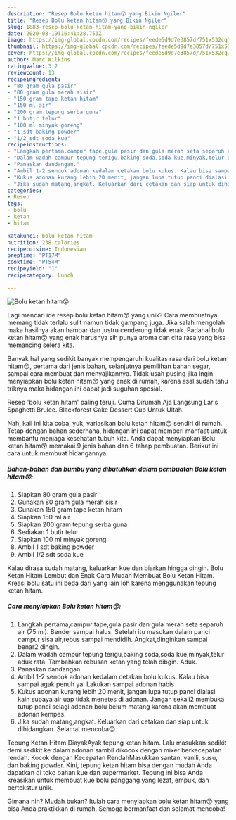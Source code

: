 ```yaml
---
description: "Resep Bolu ketan hitam😙 yang Bikin Ngiler"
title: "Resep Bolu ketan hitam😙 yang Bikin Ngiler"
slug: 1883-resep-bolu-ketan-hitam-yang-bikin-ngiler
date: 2020-08-19T16:41:28.753Z
image: https://img-global.cpcdn.com/recipes/feede5d9d7e3857d/751x532cq70/bolu-ketan-hitam😙-foto-resep-utama.jpg
thumbnail: https://img-global.cpcdn.com/recipes/feede5d9d7e3857d/751x532cq70/bolu-ketan-hitam😙-foto-resep-utama.jpg
cover: https://img-global.cpcdn.com/recipes/feede5d9d7e3857d/751x532cq70/bolu-ketan-hitam😙-foto-resep-utama.jpg
author: Marc Wilkins
ratingvalue: 3.2
reviewcount: 13
recipeingredient:
- "80 gram gula pasir"
- "80 gram gula merah sisir"
- "150 gram tape ketan hitam"
- "150 ml air"
- "200 gram tepung serba guna"
- "1 butir telur"
- "100 ml minyak goreng"
- "1 sdt baking powder"
- "1/2 sdt soda kue"
recipeinstructions:
- "Langkah pertama,campur tape,gula pasir dan gula merah seta separuh air (75 ml). Bender sampai halus. Setelah itu masukan dalam panci campur sisa air,rebus sampai mendidih. Angkat,dinginkan sampai benar2 dingin."
- "Dalam wadah campur tepung terigu,baking soda,soda kue,minyak,telur aduk rata. Tambahkan rebusan ketan yang telah dibgin. Aduk."
- "Panaskan dandangan."
- "Ambil 1-2 sendok adonan kedalam cetakan bolu kukus. Kalau bisa sampai agak penuh ya. Lakukan sampai adonan habis"
- "Kukus adonan kurang lebih 20 menit, jangan lupa tutup panci dialasi kain supaya air uap tidak menetes di adonan. Jangan sekali2 membuka tutup panci selagi adonan bolu belum matang karena akan membuat adonan kempes."
- "Jika sudah matang,angkat. Keluarkan dari cetakan dan siap untuk dihidangkan. Selamat mencoba😊."
categories:
- Resep
tags:
- bolu
- ketan
- hitam

katakunci: bolu ketan hitam 
nutrition: 238 calories
recipecuisine: Indonesian
preptime: "PT17M"
cooktime: "PT54M"
recipeyield: "1"
recipecategory: Lunch

---
```



![Bolu ketan hitam😙](https://img-global.cpcdn.com/recipes/feede5d9d7e3857d/751x532cq70/bolu-ketan-hitam😙-foto-resep-utama.jpg)

Lagi mencari ide resep bolu ketan hitam😙 yang unik? Cara membuatnya memang tidak terlalu sulit namun tidak gampang juga. Jika salah mengolah maka hasilnya akan hambar dan justru cenderung tidak enak. Padahal bolu ketan hitam😙 yang enak harusnya sih punya aroma dan cita rasa yang bisa memancing selera kita.

Banyak hal yang sedikit banyak mempengaruhi kualitas rasa dari bolu ketan hitam😙, pertama dari jenis bahan, selanjutnya pemilihan bahan segar, sampai cara membuat dan menyajikannya. Tidak usah pusing jika ingin menyiapkan bolu ketan hitam😙 yang enak di rumah, karena asal sudah tahu triknya maka hidangan ini dapat jadi suguhan spesial.

Resep &#39;bolu ketan hitam&#39; paling teruji. Cuma Dirumah Aja Langsung Laris Spaghetti Brulee. Blackforest Cake Dessert Cup Untuk Ultah.


Nah, kali ini kita coba, yuk, variasikan bolu ketan hitam😙 sendiri di rumah. Tetap dengan bahan sederhana, hidangan ini dapat memberi manfaat untuk membantu menjaga kesehatan tubuh kita. Anda dapat menyiapkan Bolu ketan hitam😙 memakai 9 jenis bahan dan 6 tahap pembuatan. Berikut ini cara untuk membuat hidangannya.

<!--inarticleads1-->

##### Bahan-bahan dan bumbu yang dibutuhkan dalam pembuatan Bolu ketan hitam😙:

1. Siapkan 80 gram gula pasir
1. Gunakan 80 gram gula merah sisir
1. Gunakan 150 gram tape ketan hitam
1. Siapkan 150 ml air
1. Siapkan 200 gram tepung serba guna
1. Sediakan 1 butir telur
1. Siapkan 100 ml minyak goreng
1. Ambil 1 sdt baking powder
1. Ambil 1/2 sdt soda kue


Kalau dirasa sudah matang, keluarkan kue dan biarkan hingga dingin. Bolu Ketan Hitam Lembut dan Enak Cara Mudah Membuat Bolu Ketan Hitam. Kreasi bolu satu ini beda dari yang lain loh karena menggunakan tepung ketan hitam. 

<!--inarticleads2-->

##### Cara menyiapkan Bolu ketan hitam😙:

1. Langkah pertama,campur tape,gula pasir dan gula merah seta separuh air (75 ml). Bender sampai halus. Setelah itu masukan dalam panci campur sisa air,rebus sampai mendidih. Angkat,dinginkan sampai benar2 dingin.
1. Dalam wadah campur tepung terigu,baking soda,soda kue,minyak,telur aduk rata. Tambahkan rebusan ketan yang telah dibgin. Aduk.
1. Panaskan dandangan.
1. Ambil 1-2 sendok adonan kedalam cetakan bolu kukus. Kalau bisa sampai agak penuh ya. Lakukan sampai adonan habis
1. Kukus adonan kurang lebih 20 menit, jangan lupa tutup panci dialasi kain supaya air uap tidak menetes di adonan. Jangan sekali2 membuka tutup panci selagi adonan bolu belum matang karena akan membuat adonan kempes.
1. Jika sudah matang,angkat. Keluarkan dari cetakan dan siap untuk dihidangkan. Selamat mencoba😊.


Tepung Ketan Hitam DiayakAyak tepung ketan hitam. Lalu masukkan sedikit demi sedikit ke dalam adonan sambil dikocok dengan mixer berkecepatan rendah. Kocok dengan Kecepatan RendahMasukkan santan, vanili, susu, dan baking powder. Kini, tepung ketan hitam bisa dengan mudah Anda dapatkan di toko bahan kue dan supermarket. Tepung ini bisa Anda kreasikan untuk membuat kue bolu panggang yang lezat, empuk, dan bertekstur unik. 

Gimana nih? Mudah bukan? Itulah cara menyiapkan bolu ketan hitam😙 yang bisa Anda praktikkan di rumah. Semoga bermanfaat dan selamat mencoba!

